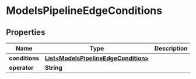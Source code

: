 

# ModelsPipelineEdgeConditions


## Properties

| Name | Type | Description | Notes |
|------------ | ------------- | ------------- | -------------|
|**conditions** | [**List&lt;ModelsPipelineEdgeCondition&gt;**](ModelsPipelineEdgeCondition.md) |  |  [optional] |
|**operator** | **String** |  |  [optional] |



